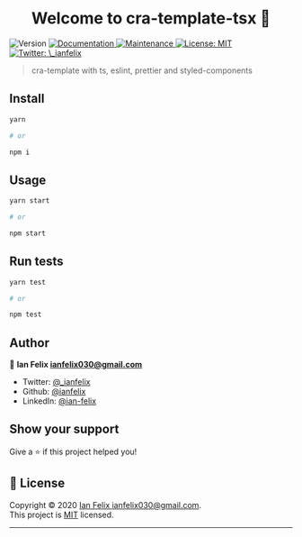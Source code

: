 <h1 align="center">Welcome to cra-template-tsx 👋</h1>
<p>
  <img alt="Version" src="https://img.shields.io/badge/version-2.0.0-blue.svg?cacheSeconds=2592000" />
  <a href="https://github.com/ianfelix/cra-template-tsx#readme" target="_blank">
    <img alt="Documentation" src="https://img.shields.io/badge/documentation-yes-brightgreen.svg" />
  </a>
  <a href="https://github.com/ianfelix/cra-template-tsx/graphs/commit-activity" target="_blank">
    <img alt="Maintenance" src="https://img.shields.io/badge/Maintained%3F-yes-green.svg" />
  </a>
  <a href="https://github.com/ianfelix/cra-template-tsx/blob/master/LICENSE" target="_blank">
    <img alt="License: MIT" src="https://img.shields.io/github/license/ianfelix/cra-template-tsx" />
  </a>
  <a href="https://twitter.com/\_ianfelix" target="_blank">
    <img alt="Twitter: \_ianfelix" src="https://img.shields.io/twitter/follow/_ianfelix.svg?style=social" />
  </a>
</p>

> cra-template with ts, eslint, prettier and styled-components

## Install

```sh
yarn

# or

npm i
```

## Usage

```sh
yarn start

# or

npm start
```

## Run tests

```sh
yarn test

# or

npm test
```

## Author

👤 **Ian Felix <ianfelix030@gmail.com>**

- Twitter: [@\_ianfelix](https://twitter.com/_ianfelix)
- Github: [@ianfelix](https://github.com/ianfelix)
- LinkedIn: [@ian-felix](https://linkedin.com/in/ian-felix)

## Show your support

Give a ⭐️ if this project helped you!

## 📝 License

Copyright © 2020 [Ian Felix <ianfelix030@gmail.com>](https://github.com/ianfelix).<br />
This project is [MIT](https://github.com/ianfelix/cra-template-tsx/blob/master/LICENSE) licensed.

---
